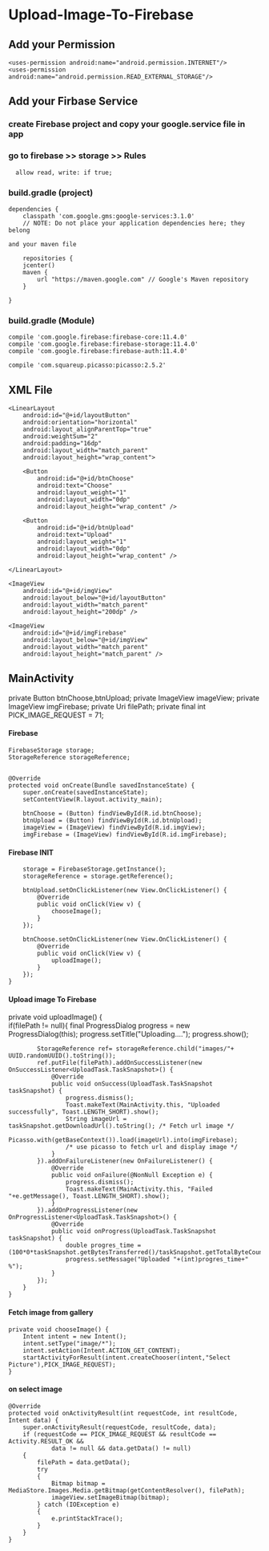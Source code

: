 # Upload-Image-To-Firebase

## Add your Permission

    <uses-permission android:name="android.permission.INTERNET"/>
    <uses-permission android:name="android.permission.READ_EXTERNAL_STORAGE"/>

## Add your Firbase Service 

### create Firebase project and copy your google.service file in app

### go to firebase >> storage >> Rules

      allow read, write: if true;

### build.gradle (project)
    dependencies {
        classpath 'com.google.gms:google-services:3.1.0' 
        // NOTE: Do not place your application dependencies here; they belong
        
    and your maven file
    
        repositories {
        jcenter()
        maven {
            url "https://maven.google.com" // Google's Maven repository
        }

    }
      
### build.gradle (Module)

    compile 'com.google.firebase:firebase-core:11.4.0'
    compile 'com.google.firebase:firebase-storage:11.4.0'
    compile 'com.google.firebase:firebase-auth:11.4.0'

    compile 'com.squareup.picasso:picasso:2.5.2'



## XML File

<?xml version="1.0" encoding="utf-8"?>
<RelativeLayout xmlns:android="http://schemas.android.com/apk/res/android"
    xmlns:app="http://schemas.android.com/apk/res-auto"
    xmlns:tools="http://schemas.android.com/tools"
    android:layout_width="match_parent"
    android:layout_height="match_parent"
    tools:context="osama.uploadimagefirebase.MainActivity">

    <LinearLayout
        android:id="@+id/layoutButton"
        android:orientation="horizontal"
        android:layout_alignParentTop="true"
        android:weightSum="2"
        android:padding="16dp"
        android:layout_width="match_parent"
        android:layout_height="wrap_content">

        <Button
            android:id="@+id/btnChoose"
            android:text="Choose"
            android:layout_weight="1"
            android:layout_width="0dp"
            android:layout_height="wrap_content" />

        <Button
            android:id="@+id/btnUpload"
            android:text="Upload"
            android:layout_weight="1"
            android:layout_width="0dp"
            android:layout_height="wrap_content" />

    </LinearLayout>

    <ImageView
        android:id="@+id/imgView"
        android:layout_below="@+id/layoutButton"
        android:layout_width="match_parent"
        android:layout_height="200dp" />

    <ImageView
        android:id="@+id/imgFirebase"
        android:layout_below="@+id/imgView"
        android:layout_width="match_parent"
        android:layout_height="match_parent" />

</RelativeLayout>


## MainActivity

 private Button btnChoose,btnUpload;
    private ImageView imageView;
    private ImageView imgFirebase;
    private Uri filePath;
    private final int PICK_IMAGE_REQUEST = 71;


#### Firebase
    FirebaseStorage storage;
    StorageReference storageReference;


    @Override
    protected void onCreate(Bundle savedInstanceState) {
        super.onCreate(savedInstanceState);
        setContentView(R.layout.activity_main);

        btnChoose = (Button) findViewById(R.id.btnChoose);
        btnUpload = (Button) findViewById(R.id.btnUpload);
        imageView = (ImageView) findViewById(R.id.imgView);
        imgFirebase = (ImageView) findViewById(R.id.imgFirebase);


#### Firebase INIT
        storage = FirebaseStorage.getInstance();
        storageReference = storage.getReference();

        btnUpload.setOnClickListener(new View.OnClickListener() {
            @Override
            public void onClick(View v) {
                chooseImage();
            }
        });

        btnChoose.setOnClickListener(new View.OnClickListener() {
            @Override
            public void onClick(View v) {
                uploadImage();
            }
        });
    }
    
#### Upload image To Firebase

   private void uploadImage() {  
        if(filePath != null){
            final ProgressDialog progress = new ProgressDialog(this);
            progress.setTitle("Uploading....");
            progress.show();

            StorageReference ref= storageReference.child("images/"+ UUID.randomUUID().toString());
            ref.putFile(filePath).addOnSuccessListener(new OnSuccessListener<UploadTask.TaskSnapshot>() {
                @Override
                public void onSuccess(UploadTask.TaskSnapshot taskSnapshot) {
                    progress.dismiss();
                    Toast.makeText(MainActivity.this, "Uploaded successfully", Toast.LENGTH_SHORT).show();
                    String imageUrl = taskSnapshot.getDownloadUrl().toString(); /* Fetch url image */
                    Picasso.with(getBaseContext()).load(imageUrl).into(imgFirebase); 
                    /* use picasso to fetch url and display image */
                }
            }).addOnFailureListener(new OnFailureListener() {
                @Override
                public void onFailure(@NonNull Exception e) {
                    progress.dismiss();
                    Toast.makeText(MainActivity.this, "Failed "+e.getMessage(), Toast.LENGTH_SHORT).show();
                }
            }).addOnProgressListener(new OnProgressListener<UploadTask.TaskSnapshot>() {
                @Override
                public void onProgress(UploadTask.TaskSnapshot taskSnapshot) {
                    double progres_time = (100*0*taskSnapshot.getBytesTransferred()/taskSnapshot.getTotalByteCount());
                    progress.setMessage("Uploaded "+(int)progres_time+" %");
                }
            });
        }
    }

#### Fetch image from gallery
    private void chooseImage() {
        Intent intent = new Intent();
        intent.setType("image/*");
        intent.setAction(Intent.ACTION_GET_CONTENT);
        startActivityForResult(intent.createChooser(intent,"Select Picture"),PICK_IMAGE_REQUEST);
    }

#### on select image
    @Override
    protected void onActivityResult(int requestCode, int resultCode, Intent data) {
        super.onActivityResult(requestCode, resultCode, data);
        if (requestCode == PICK_IMAGE_REQUEST && resultCode == Activity.RESULT_OK &&
                data != null && data.getData() != null)
        {
            filePath = data.getData();
            try
            {
                Bitmap bitmap = MediaStore.Images.Media.getBitmap(getContentResolver(), filePath);
                imageView.setImageBitmap(bitmap);
            } catch (IOException e)
            {
                e.printStackTrace();
            }
        }
    }
